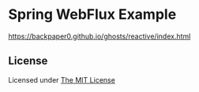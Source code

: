 # Spring WebFlux Example

https://backpaper0.github.io/ghosts/reactive/index.html

## License

Licensed under [The MIT License](https://opensource.org/licenses/MIT)
